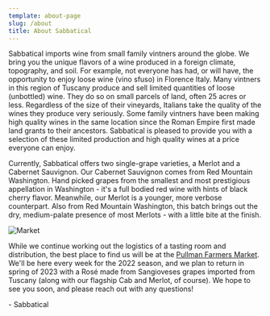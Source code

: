 ```yaml
---
template: about-page
slug: /about
title: About Sabbatical
---
```

Sabbatical imports wine from small family vintners around the globe.  We bring you the unique flavors of a wine produced in a foreign climate, topography, and soil.  For example, not everyone has had, or will have, the opportunity to enjoy loose wine (vino sfuso) in Florence Italy.  Many vintners in this region of Tuscany produce and sell limited quantities of loose (unbottled) wine.  They do so on small parcels of land, often 25 acres or less.   Regardless of the size of their vineyards, Italians take the quality of the wines they produce very seriously.  Some family vintners have been making high quality wines in the same location since the Roman Empire first made land grants to their ancestors.  Sabbatical is pleased to provide you with a selection of these limited production and high quality wines at a price everyone can enjoy.

Currently, Sabbatical offers two single-grape varieties, a Merlot and a Cabernet Sauvignon.  Our Cabernet Sauvignon comes from Red Mountain Washington.  Hand picked grapes from the smallest and most prestigious appellation in Washington - it's a full bodied red wine with hints of black cherry flavor.  Meanwhile, our Merlot is a younger, more verbose counterpart.  Also from Red Mountain Washington, this batch brings out the dry, medium-palate presence of most Merlots - with a little bite at the finish.

![Market](/assets/market-1.jpg "Pullman Farmers Market, June 2022")

While we continue working out the logistics of a tasting room and distribution, the best place to find us will be at the [Pullman Farmers Market](https://pullmanfarmersmarket.com/).  We'll be here every week for the 2022 season, and we plan to return in spring of 2023 with a Rosé made from Sangioveses grapes imported from Tuscany (along with our flagship Cab and Merlot, of course).  We hope to see you soon, and please reach out with any questions! 

\- Sabbatical